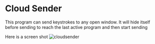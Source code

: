 # Cloud Sender
This program can send keystrokes to any open window. It will hide itself before sending to reach the last active program and then start sending

Here is a screen shot
![cloudsender](https://user-images.githubusercontent.com/9623964/35351930-4a1a77ce-00f7-11e8-96f1-18e937fd8a1c.PNG)

